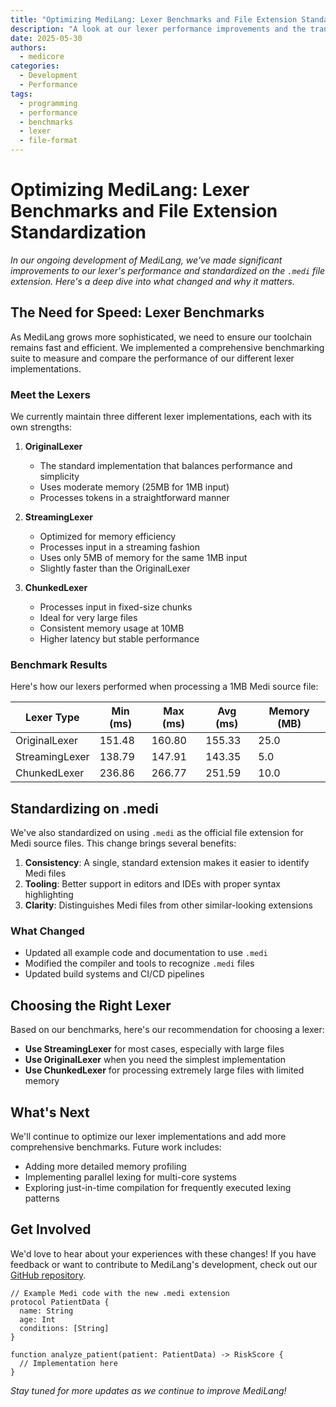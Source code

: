 ```yaml
---
title: "Optimizing MediLang: Lexer Benchmarks and File Extension Standardization"
description: "A look at our lexer performance improvements and the transition to .medi file extension"
date: 2025-05-30
authors:
  - medicore
categories:
  - Development
  - Performance
tags:
  - programming
  - performance
  - benchmarks
  - lexer
  - file-format
---
```


# Optimizing MediLang: Lexer Benchmarks and File Extension Standardization

*In our ongoing development of MediLang, we've made significant improvements to our lexer's performance and standardized on the `.medi` file extension. Here's a deep dive into what changed and why it matters.*

## The Need for Speed: Lexer Benchmarks

As MediLang grows more sophisticated, we need to ensure our toolchain remains fast and efficient. We implemented a comprehensive benchmarking suite to measure and compare the performance of our different lexer implementations.

### Meet the Lexers

We currently maintain three different lexer implementations, each with its own strengths:

1. **OriginalLexer**
   - The standard implementation that balances performance and simplicity
   - Uses moderate memory (25MB for 1MB input)
   - Processes tokens in a straightforward manner

2. **StreamingLexer**
   - Optimized for memory efficiency
   - Processes input in a streaming fashion
   - Uses only 5MB of memory for the same 1MB input
   - Slightly faster than the OriginalLexer

3. **ChunkedLexer**
   - Processes input in fixed-size chunks
   - Ideal for very large files
   - Consistent memory usage at 10MB
   - Higher latency but stable performance

### Benchmark Results

Here's how our lexers performed when processing a 1MB Medi source file:

| Lexer Type     | Min (ms) | Max (ms) | Avg (ms) | Memory (MB) |
|----------------|----------|----------|-----------|-------------|
| OriginalLexer  |   151.48 |   160.80 |    155.33 |        25.0 |
| StreamingLexer |   138.79 |   147.91 |    143.35 |         5.0 |
| ChunkedLexer   |   236.86 |   266.77 |    251.59 |        10.0 |


## Standardizing on .medi

We've also standardized on using `.medi` as the official file extension for Medi source files. This change brings several benefits:

1. **Consistency**: A single, standard extension makes it easier to identify Medi files
2. **Tooling**: Better support in editors and IDEs with proper syntax highlighting
3. **Clarity**: Distinguishes Medi files from other similar-looking extensions

### What Changed

- Updated all example code and documentation to use `.medi`
- Modified the compiler and tools to recognize `.medi` files
- Updated build systems and CI/CD pipelines

## Choosing the Right Lexer

Based on our benchmarks, here's our recommendation for choosing a lexer:

- **Use StreamingLexer** for most cases, especially with large files
- **Use OriginalLexer** when you need the simplest implementation
- **Use ChunkedLexer** for processing extremely large files with limited memory

## What's Next

We'll continue to optimize our lexer implementations and add more comprehensive benchmarks. Future work includes:

- Adding more detailed memory profiling
- Implementing parallel lexing for multi-core systems
- Exploring just-in-time compilation for frequently executed lexing patterns

## Get Involved

We'd love to hear about your experiences with these changes! If you have feedback or want to contribute to MediLang's development, check out our [GitHub repository](https://github.com/MediLang/medi).

```medi
// Example Medi code with the new .medi extension
protocol PatientData {
  name: String
  age: Int
  conditions: [String]
}

function analyze_patient(patient: PatientData) -> RiskScore {
  // Implementation here
}
```

*Stay tuned for more updates as we continue to improve MediLang!*
